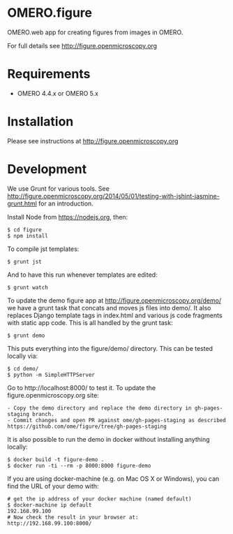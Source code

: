 OMERO.figure
============

OMERO.web app for creating figures from images in OMERO.

For full details see http://figure.openmicroscopy.org


Requirements
============

* OMERO 4.4.x or OMERO 5.x

Installation
============

Please see instructions at http://figure.openmicroscopy.org


Development
===========

We use Grunt for various tools.
See http://figure.openmicroscopy.org/2014/05/01/testing-with-jshint-jasmine-grunt.html
for an introduction.

Install Node from https://nodejs.org, then:

    $ cd figure
    $ npm install


To compile jst templates:

	$ grunt jst

And to have this run whenever templates are edited:

	$ grunt watch

To update the demo figure app at http://figure.openmicroscopy.org/demo/
we have a grunt task that concats and moves js files into demo/.
It also replaces Django template tags in index.html and various js code
fragments with static app code. This is all handled by the grunt task:

    $ grunt demo

This puts everything into the figure/demo/ directory.
This can be tested locally via:

    $ cd demo/
    $ python -m SimpleHTTPServer

Go to http://localhost:8000/ to test it.
To update the figure.openmicroscopy.org site:

    - Copy the demo directory and replace the demo directory in gh-pages-staging branch.
    - Commit changes and open PR against ome/gh-pages-staging as described https://github.com/ome/figure/tree/gh-pages-staging

It is also possible to run the demo in docker without installing anything locally:

    $ docker build -t figure-demo .
    $ docker run -ti --rm -p 8000:8000 figure-demo

If you are using docker-machine (e.g. on Mac OS X or Windows), you can find the URL of your demo with:

    # get the ip address of your docker machine (named default)
    $ docker-machine ip default
    192.168.99.100
    # Now check the result in your browser at:
    http://192.168.99.100:8000/
